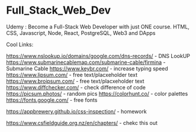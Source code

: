 # Full_Stack_Web_Dev
Udemy : Become a Full-Stack Web Developer with just ONE course. HTML, CSS, Javascript, Node, React, PostgreSQL, Web3 and DApps


Cool Links:

https://www.nslookup.io/domains/google.com/dns-records/ - DNS LookUP
https://www.submarinecablemap.com/submarine-cable/firmina - Submarine Cable
https://www.keybr.com/ - increase typing speed
https://www.lipsum.com/ - free text/placxeholder text
https://www.broipsum.com/ - free text/placxeholder text
https://www.diffchecker.com/ - check difference of code
https://picsum.photos/ - random pics
https://colorhunt.co/ - color palettes
https://fonts.google.com/ - free fonts


https://appbrewery.github.io/css-inspection/ - homework

https://www.csfieldguide.org.nz/en/chapters/ - chekc this out











